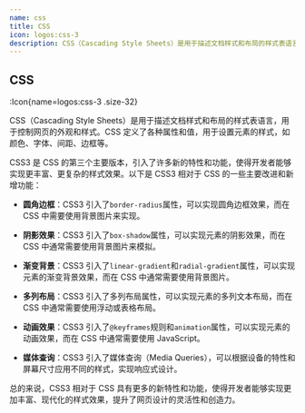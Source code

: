 ```yaml
---
name: css
title: CSS
icon: logos:css-3
description: CSS（Cascading Style Sheets）是用于描述文档样式和布局的样式表语言，用于控制网页的外观和样式。CSS定义了各种属性和值，用于设置元素的样式，如颜色、字体、间距、边框等
---
```


## CSS

:Icon{name=logos:css-3 .size-32}

CSS（Cascading Style Sheets）是用于描述文档样式和布局的样式表语言，用于控制网页的外观和样式。CSS 定义了各种属性和值，用于设置元素的样式，如颜色、字体、间距、边框等。

CSS3 是 CSS 的第三个主要版本，引入了许多新的特性和功能，使得开发者能够实现更丰富、更复杂的样式效果。以下是 CSS3 相对于 CSS 的一些主要改进和新增功能：

- **圆角边框**：CSS3 引入了`border-radius`属性，可以实现圆角边框效果，而在 CSS 中需要使用背景图片来实现。

- **阴影效果**：CSS3 引入了`box-shadow`属性，可以实现元素的阴影效果，而在 CSS 中通常需要使用背景图片来模拟。

- **渐变背景**：CSS3 引入了`linear-gradient`和`radial-gradient`属性，可以实现元素的渐变背景效果，而在 CSS 中通常需要使用背景图片。

- **多列布局**：CSS3 引入了多列布局属性，可以实现元素的多列文本布局，而在 CSS 中通常需要使用浮动或表格布局。

- **动画效果**：CSS3 引入了`@keyframes`规则和`animation`属性，可以实现元素的动画效果，而在 CSS 中通常需要使用 JavaScript。

- **媒体查询**：CSS3 引入了媒体查询（Media Queries），可以根据设备的特性和屏幕尺寸应用不同的样式，实现响应式设计。

总的来说，CSS3 相对于 CSS 具有更多的新特性和功能，使得开发者能够实现更加丰富、现代化的样式效果，提升了网页设计的灵活性和创造力。
